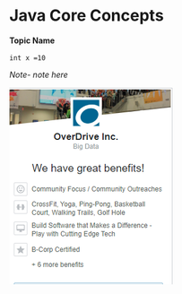 Java Core Concepts
=====


**Topic Name**



```
int x =10
```
*Note- note here*

![alt text](img1.PNG)
